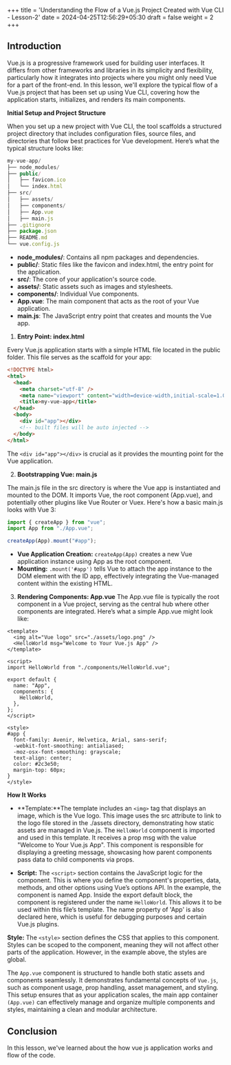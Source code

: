 +++
title = 'Understanding the Flow of a Vue.js Project Created with Vue CLI - Lesson-2'
date = 2024-04-25T12:56:29+05:30
draft = false
weight = 2
+++

## Introduction

Vue.js is a progressive framework used for building user interfaces. It differs from other frameworks and libraries in its simplicity and flexibility, particularly how it integrates into projects where you might only need Vue for a part of the front-end. In this lesson, we'll explore the typical flow of a Vue.js project that has been set up using Vue CLI, covering how the application starts, initializes, and renders its main components.

**Initial Setup and Project Structure**

When you set up a new project with Vue CLI, the tool scaffolds a structured project directory that includes configuration files, source files, and directories that follow best practices for Vue development. Here’s what the typical structure looks like:

```js
my-vue-app/
├── node_modules/
├── public/
│   ├── favicon.ico
│   └── index.html
├── src/
│   ├── assets/
│   ├── components/
│   ├── App.vue
│   ├── main.js
├── .gitignore
├── package.json
├── README.md
└── vue.config.js

```

- **node_modules/**: Contains all npm packages and dependencies.
- **public/**: Static files like the favicon and index.html, the entry point for the application.
- **src/**: The core of your application's source code.
- **assets/**: Static assets such as images and stylesheets.
- **components/**: Individual Vue components.
- **App.vue**: The main component that acts as the root of your Vue application.
- **main.js**: The JavaScript entry point that creates and mounts the Vue app.

1. **Entry Point: index.html**

Every Vue.js application starts with a simple HTML file located in the public folder. This file serves as the scaffold for your app:

```html
<!DOCTYPE html>
<html>
  <head>
    <meta charset="utf-8" />
    <meta name="viewport" content="width=device-width,initial-scale=1.0" />
    <title>my-vue-app</title>
  </head>
  <body>
    <div id="app"></div>
    <!-- built files will be auto injected -->
  </body>
</html>
```

The `<div id="app"></div>` is crucial as it provides the mounting point for the Vue application.

2. **Bootstrapping Vue: main.js**

The main.js file in the src directory is where the Vue app is instantiated and mounted to the DOM. It imports Vue, the root component (App.vue), and potentially other plugins like Vue Router or Vuex. Here's how a basic main.js looks with Vue 3:

```js
import { createApp } from "vue";
import App from "./App.vue";

createApp(App).mount("#app");
```

- **Vue Application Creation:** `createApp(App)` creates a new Vue application instance using App as the root component.
- **Mounting:** `.mount('#app')` tells Vue to attach the app instance to the DOM element with the ID app, effectively integrating the Vue-managed content within the existing HTML.

3. **Rendering Components: App.vue**
   The App.vue file is typically the root component in a Vue project, serving as the central hub where other components are integrated. Here’s what a simple App.vue might look like:

```vue
<template>
  <img alt="Vue logo" src="./assets/logo.png" />
  <HelloWorld msg="Welcome to Your Vue.js App" />
</template>

<script>
import HelloWorld from "./components/HelloWorld.vue";

export default {
  name: "App",
  components: {
    HelloWorld,
  },
};
</script>

<style>
#app {
  font-family: Avenir, Helvetica, Arial, sans-serif;
  -webkit-font-smoothing: antialiased;
  -moz-osx-font-smoothing: grayscale;
  text-align: center;
  color: #2c3e50;
  margin-top: 60px;
}
</style>
```

**How It Works**

- **Template:**The template includes an `<img>` tag that displays an image, which is the Vue logo. This image uses the src attribute to link to the logo file stored in the ./assets directory, demonstrating how static assets are managed in Vue.js. The `HelloWorld` component is imported and used in this template. It receives a prop msg with the value "Welcome to Your Vue.js App". This component is responsible for displaying a greeting message, showcasing how parent components pass data to child components via props.

- **Script:** The `<script>` section contains the JavaScript logic for the component. This is where you define the component's properties, data, methods, and other options using Vue’s options API. In the example, the component is named App. Inside the export default block, the component is registered under the name `HelloWorld`. This allows it to be used within this file’s template. The name property of 'App' is also declared here, which is useful for debugging purposes and certain Vue.js plugins.

**Style:** The `<style>` section defines the CSS that applies to this component. Styles can be scoped to the component, meaning they will not affect other parts of the application. However, in the example above, the styles are global.

The `App.vue` component is structured to handle both static assets and components seamlessly. It demonstrates fundamental concepts of `Vue.js`, such as component usage, prop handling, asset management, and styling. This setup ensures that as your application scales, the main app container `(App.vue)` can effectively manage and organize multiple components and styles, maintaining a clean and modular architecture.

## Conclusion

In this lesson, we've learned about the how vue js application works and flow of the code.
